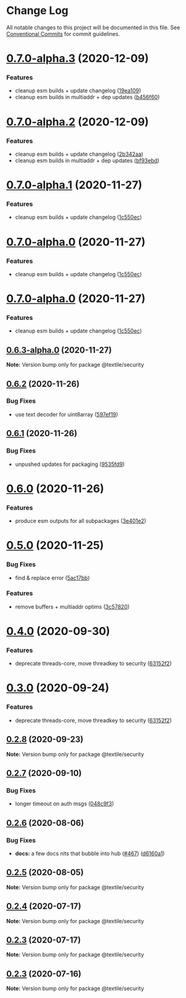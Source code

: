 # Change Log

All notable changes to this project will be documented in this file.
See [Conventional Commits](https://conventionalcommits.org) for commit guidelines.

# [0.7.0-alpha.3](https://github.com/textileio/js-threads/compare/@textile/security@0.6.2...@textile/security@0.7.0-alpha.3) (2020-12-09)


### Features

* cleanup esm builds + update changelog ([19ea109](https://github.com/textileio/js-threads/commit/19ea109f39e80e159c4f6bd9e40a9a199549371a))
* cleanup esm builds in multiaddr + dep updates ([b456f60](https://github.com/textileio/js-threads/commit/b456f60d9e43cf21c720f2019f2a920f27db856a))





# [0.7.0-alpha.2](https://github.com/textileio/js-threads/compare/@textile/security@0.6.2...@textile/security@0.7.0-alpha.2) (2020-12-09)


### Features

* cleanup esm builds + update changelog ([2b342aa](https://github.com/textileio/js-threads/commit/2b342aa41d71e955bc81c9eba5ce56ed21a0ee82))
* cleanup esm builds in multiaddr + dep updates ([bf93ebd](https://github.com/textileio/js-threads/commit/bf93ebdbb2489a46d9cabb8754c4424a23d12b5d))





# [0.7.0-alpha.1](https://github.com/textileio/js-threads/compare/@textile/security@0.6.2...@textile/security@0.7.0-alpha.1) (2020-11-27)


### Features

* cleanup esm builds + update changelog ([1c550ec](https://github.com/textileio/js-threads/commit/1c550ec78eab0368d5c758a7068e529c45918729))





# [0.7.0-alpha.0](https://github.com/textileio/js-threads/compare/@textile/security@0.6.2...@textile/security@0.7.0-alpha.0) (2020-11-27)


### Features

* cleanup esm builds + update changelog ([1c550ec](https://github.com/textileio/js-threads/commit/1c550ec78eab0368d5c758a7068e529c45918729))





# [0.7.0-alpha.0](https://github.com/textileio/js-threads/compare/@textile/security@0.6.2...@textile/security@0.7.0-alpha.0) (2020-11-27)


### Features

* cleanup esm builds + update changelog ([1c550ec](https://github.com/textileio/js-threads/commit/1c550ec78eab0368d5c758a7068e529c45918729))





## [0.6.3-alpha.0](https://github.com/textileio/js-threads/compare/@textile/security@0.6.2...@textile/security@0.6.3-alpha.0) (2020-11-27)

**Note:** Version bump only for package @textile/security





## [0.6.2](https://github.com/textileio/js-threads/compare/@textile/security@0.6.1...@textile/security@0.6.2) (2020-11-26)


### Bug Fixes

* use text decoder for uint8array ([597ef19](https://github.com/textileio/js-threads/commit/597ef19fdceb52f6a41138072ecdbfb32d32e000))





## [0.6.1](https://github.com/textileio/js-threads/compare/@textile/security@0.6.0...@textile/security@0.6.1) (2020-11-26)


### Bug Fixes

* unpushed updates for packaging ([9535fd9](https://github.com/textileio/js-threads/commit/9535fd9d359cd15275f318663d0cc9d47d856206))





# [0.6.0](https://github.com/textileio/js-threads/compare/@textile/security@0.5.0...@textile/security@0.6.0) (2020-11-26)


### Features

* produce esm outputs for all subpackages ([3e401e2](https://github.com/textileio/js-threads/commit/3e401e2af0aa5bdd0b9f57dd23385843c2b6a5b4))





# [0.5.0](https://github.com/textileio/js-threads/compare/@textile/security@0.4.0...@textile/security@0.5.0) (2020-11-25)


### Bug Fixes

* find & replace error ([5ac17bb](https://github.com/textileio/js-threads/commit/5ac17bbe053f55c48a6fd9457353f50900410247))


### Features

* remove buffers + multiaddr optims ([3c57820](https://github.com/textileio/js-threads/commit/3c578203b8614aad0e892832b8efcc90d6e13fac))





# [0.4.0](https://github.com/textileio/js-threads/compare/@textile/security@0.2.7...@textile/security@0.4.0) (2020-09-30)


### Features

* deprecate threads-core, move threadkey to security ([63152f2](https://github.com/textileio/js-threads/commit/63152f2514ae01a6ca539948104c8c32dd0c1503))





# [0.3.0](https://github.com/textileio/js-threads/compare/@textile/security@0.2.7...@textile/security@0.3.0) (2020-09-24)


### Features

* deprecate threads-core, move threadkey to security ([63152f2](https://github.com/textileio/js-threads/commit/63152f2514ae01a6ca539948104c8c32dd0c1503))





## [0.2.8](https://github.com/textileio/js-threads/compare/@textile/security@0.2.7...@textile/security@0.2.8) (2020-09-23)

**Note:** Version bump only for package @textile/security





## [0.2.7](https://github.com/textileio/js-threads/compare/@textile/security@0.2.6...@textile/security@0.2.7) (2020-09-10)


### Bug Fixes

* longer timeout on auth msgs ([048c9f3](https://github.com/textileio/js-threads/commit/048c9f38d02f718c12cfa3d1bd297fa32e5e1906))





## [0.2.6](https://github.com/textileio/js-threads/compare/@textile/security@0.2.5...@textile/security@0.2.6) (2020-08-06)


### Bug Fixes

* **docs:** a few docs nits that bubble into hub ([#467](https://github.com/textileio/js-threads/issues/467)) ([d6160a1](https://github.com/textileio/js-threads/commit/d6160a116f018ba70a811239be8947a0a14bf2c2))





## [0.2.5](https://github.com/textileio/js-threads/compare/@textile/security@0.2.4...@textile/security@0.2.5) (2020-08-05)

**Note:** Version bump only for package @textile/security





## [0.2.4](https://github.com/textileio/js-threads/compare/@textile/security@0.2.3...@textile/security@0.2.4) (2020-07-17)

**Note:** Version bump only for package @textile/security





## [0.2.3](https://github.com/textileio/js-threads/compare/@textile/security@0.2.2...@textile/security@0.2.3) (2020-07-17)

**Note:** Version bump only for package @textile/security





## [0.2.3](https://github.com/textileio/js-threads/compare/@textile/security@0.2.2...@textile/security@0.2.3) (2020-07-16)

**Note:** Version bump only for package @textile/security
